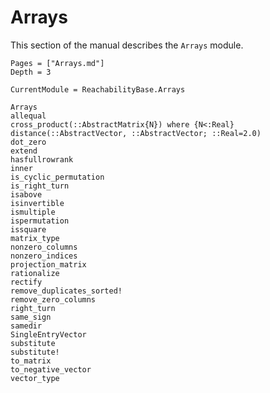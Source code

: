 # Arrays

This section of the manual describes the `Arrays` module.

```@contents
Pages = ["Arrays.md"]
Depth = 3
```

```@meta
CurrentModule = ReachabilityBase.Arrays
```

```@docs
Arrays
allequal
cross_product(::AbstractMatrix{N}) where {N<:Real}
distance(::AbstractVector, ::AbstractVector; ::Real=2.0)
dot_zero
extend
hasfullrowrank
inner
is_cyclic_permutation
is_right_turn
isabove
isinvertible
ismultiple
ispermutation
issquare
matrix_type
nonzero_columns
nonzero_indices
projection_matrix
rationalize
rectify
remove_duplicates_sorted!
remove_zero_columns
right_turn
same_sign
samedir
SingleEntryVector
substitute
substitute!
to_matrix
to_negative_vector
vector_type
```
